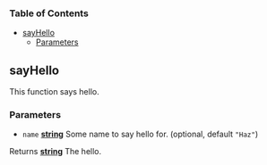 <!-- Generated by documentation.js. Update this documentation by updating the source code. -->

### Table of Contents

-   [sayHello][1]
    -   [Parameters][2]

## sayHello

This function says hello.

### Parameters

-   `name` **[string][3]** Some name to say hello for. (optional, default `"Haz"`)

Returns **[string][3]** The hello.

[1]: #sayhello

[2]: #parameters

[3]: https://developer.mozilla.org/docs/Web/JavaScript/Reference/Global_Objects/String
